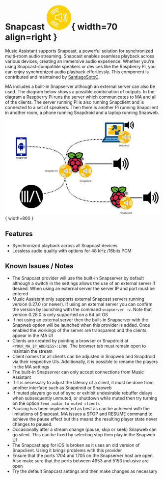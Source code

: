 # Snapcast ![Preview image](../assets/icons/snapcast-icon.svg){ width=70 align=right }

Music Assistant supports Snapcast, a powerful solution for synchronized multi-room audio streaming. Snapcast enables seamless playback across various devices, creating an immersive audio experience.
Whether you're using Snapcast-compatible speakers or devices like the Raspberry Pi, you can enjoy synchronized audio playback effortlessly. This component is contributed and maintained by [SantiagoSotoC](https://github.com/Santiagosotoc).

MA includes a built-in Snapserver although an external server can also be used. The diagram below shows a possible combination of outputs. In the diagram a Raspberry Pi runs the server which communicates to MA and all of the clients. The server running Pi is also running Snapclient and is connected to a set of speakers. Then there is another Pi running Snapclient in another room, a phone running Snapdroid and a laptop running Snapweb.

![Preview image](../assets/snapcast.png){ width=800 }

## Features

- Synchronized playback across all Snapcast devices
- Lossless audio quality with options for 48 kHz /16bits PCM

## Known Issues / Notes

- The Snapcast provider will use the built-in Snapserver by default although a switch in the settings allows the use of an external server if desired. When using an external server the server IP and port must be entered
- Music Assistant only supports external Snapcast servers running version 0.27.0 (or newer). If using an external server you can confirm the version by launching with the command `snapserver -v`. Note that version 0.28.0 is only supported on a 64 bit OS
- If not using an external server then the built-in Snapserver with the Snapweb option will be launched when this provider is added. Once enabled the workings of the server are transparent and the clients appear in the MA UI
- Clients are created by pointing a browser or Snapdroid at `<YOUR_MA_IP_ADDRESS>:1780`. The browser tab must remain open to maintain the stream
- Client names for all clients can be adjusted in Snapweb and Snapdroid via their respective UIs. Additionally, it is possible to rename the players in the MA settings
- The built-in Snapserver can only accept connections from Music Assistant
- If it is necessary to adjust the latency of a client, it must be done from another interface such as Snapdroid or Snapweb
- If muted players go out of sync or exhibit undesirable rebuffer delays when subsequently unmuted, or shutdown while muted then try turning on the option `Send audio to muted clients`
- Pausing has been implemented as best as can be achieved with the limitations of Snapcast. MA issues a STOP and RESUME command to achieve the pause effect but this means the resulting player state never changes to paused.
- Occasionally after a stream change (pause, skip or seek) Snapweb can go silent. This can be fixed by selecting stop then play in the Snapweb UI
- The Snapcast app for iOS is broken as it uses an old version of Snapclient. Using it brings problems with this provider
- Ensure that the ports 1704 and 1705 on the Snapserver host are open. Also make sure that the ports between 4953 and 5153 inclusive are open
- Try the default Snapcast settings and then make changes as necessary
